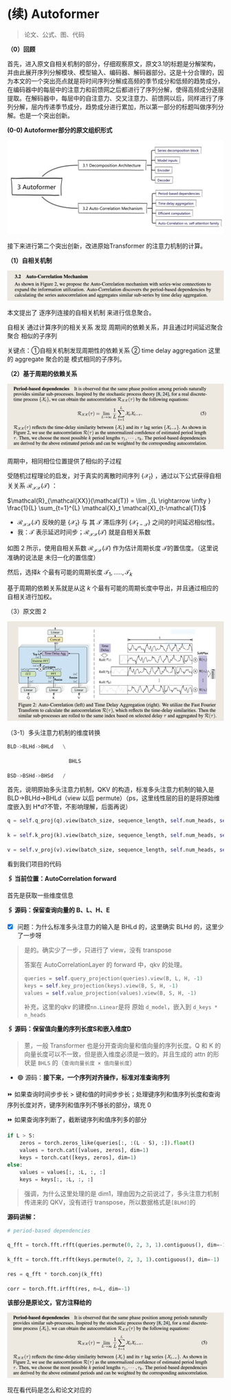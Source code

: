 # (续) Autoformer

> 论文、公式、图、代码

**（0）回顾**

首先，进入原文自相关机制的部分，仔细观察原文，原文3.1的标题是分解架构，并由此展开序列分解模块、模型输入、编码器、解码器部分。这是十分合理的，因为本文的一个突出亮点就是将时间序列分解成高频的季节成分和低频的趋势成分，在编码器中的每层中的注意力和前馈网之后都进行了序列分解，使得高频成分逐层提取。在解码器中，每层中的自注意力、交叉注意力、前馈网以后，同样进行了序列分解，层内传递季节成分，趋势成分进行累加，所以第一部分的标题叫做序列分解。也是一个突出创新。

**(0-0) Autoformer部分的原文组织形式**

![image-20250322161734494](images/image-20250322161734494.png)  

接下来进行第二个突出创新，改进原始Transformer 的注意力机制的计算。

**（1）自相关机制**

![image-20250322155433984](images/image-20250322155433984.png)

本文提出了 逐序列连接的自相关机制 来进行信息聚合。

自相关 通过计算序列的相关关系 发现 周期间的依赖关系，并且通过时间延迟聚合 聚合 相似的子序列

关键点：①自相关机制发现周期性的依赖关系 ② time delay aggregation 这里的 aggregate 聚合的是 模式相同的子序列。

**（2）基于周期的依赖关系**

![image-20250322160724054](images/image-20250322160724054.png) 

 周期中，相同相位位置提供了相似的子过程

受随机过程理论的启发，对于真实的离散时间序列 $\{\mathcal{X}_t\}$ ，通过以下公式获得自相关关系 $\mathcal{R}_{\mathcal{XX}}(\mathcal{T})$ ：

$\mathcal{R}_{\mathcal{XX}}(\mathcal{T}) = \lim _{L \rightarrow \infty } \frac{1}{L} \sum_{t=1}^{L} \mathcal{X}_t \mathcal{X}_{t-\mathcal{T}}$

- $\mathcal{R}_{\mathcal{XX}}(\mathcal{T})$ 反映的是 $\{\mathcal{X}_t \}$  与 其 $\mathcal{T}$ 滞后序列 $\{\mathcal{X}_{t-\mathcal{T}}\}$ 之间的时间延迟相似性。 
-  我：$\mathcal{T}$  表示延迟时间步；$\mathcal{R}_{\mathcal{XX}}(\mathcal{T})$ 就是自相关系数

如图 2 所示，使用自相关系数 $\mathcal{R}_{\mathcal{XX}}(\mathcal{T})$ 作为估计周期长度 $\mathcal{T}$的置信度。（这里说准确的说法是 未归一化的置信度）

然后，选择$k$ 个最有可能的周期长度 $\mathcal{T}_1,.....,\mathcal{T}_k$

基于周期的依赖关系就是从这 $k$ 个最有可能的周期长度中导出，并且通过相应的自相关进行加权。

（3）原文图 2 

![image-20250322164521130](images/image-20250322164521130.png)

（3-1）多头注意力机制的维度转换

```python
BLD->BLHd->BHLd   \

					BHLS

BSD->BSHd->BHSd   /
```

首先，说明原始多头注意力机制，QKV 的构造，标准多头注意力机制的输入是 BLD→BLHd→BHLd（view 以后 permute）（ps，这里线性层的目的是将原始维度嵌入到 H*d?不管，不影响理解，后面再说）

```python
q = self.q_proj(q).view(batch_size, sequence_length, self.num_heads, self.head_dim).transpose(1, 2)

k = self.k_proj(k).view(batch_size, sequence_length, self.num_heads, self.head_dim).transpose(1, 2)

v = self.v_proj(v).view(batch_size, sequence_length, self.num_heads, self.head_dim).transpose(1, 2)
```

看到我们项目的代码

**🖇️ 当前位置：AutoCorrelation  forward**

首先是获取一些维度信息

**🖇️ 源码：保留查询向量的 B、L、H、E**

- [x] 问题：为什么标准多头注意力的输入是 BHLd 的，这里确实 BLHd 的，这里少了一步呀

> 是的。确实少了一步，只进行了 view，没有 transpose
>
> 答案在 AutoCorrelationLayer 的 forward 中，qkv 的处理。
>
> ```python
> queries = self.query_projection(queries).view(B, L, H, -1)
> keys = self.key_projection(keys).view(B, S, H, -1)
> values = self.value_projection(values).view(B, S, H, -1)
> ```
>
> 补充，这里的qkv 的建模`nn.Linear`是将 原始 `d_model`，嵌入到 `d_keys * n_heads` 

**🖇️ 源码：保留值向量的序列长度S和嵌入维度D**

> 蒽，一般 Transformer 也是分开查询向量和值向量的序列长度。Q 和 K 的向量长度可以不一致，但是嵌入维度必须是一致的。并且生成的 attn 的形状是 `BHLS` 的（`查询向量长度 × 值向量长度`）

- 🟢 源码：**接下来，一个序列对齐操作，标准对准查询序列**

⏩️ 如果查询时间步步长 > 键和值的时间步步长；处理键序列和值序列长度和查询序列长度对齐，键序列和值序列不够长的部分，填充 0

⏩️ 如果查询序列断了，截断键序列和值序列多的部分

```python
if L > S: 
    zeros = torch.zeros_like(queries[:, :(L - S), :]).float()
    values = torch.cat([values, zeros], dim=1)
    keys = torch.cat([keys, zeros], dim=1)
else:
    values = values[:, :L, :, :]
    keys = keys[:, :L, :, :]
```

> 强调，为什么这里处理的是 dim1，理由因为之前说过了，多头注意力机制传进来的 QKV，没有进行 transpose，所以数据格式是`[BLHd]`的

**源码讲解：** 

```python
# period-based dependencies

q_fft = torch.fft.rfft(queries.permute(0, 2, 3, 1).contiguous(), dim=-1)

k_fft = torch.fft.rfft(keys.permute(0, 2, 3, 1).contiguous(), dim=-1)

res = q_fft * torch.conj(k_fft)

corr = torch.fft.irfft(res, n=L, dim=-1)
```

**该部分是原论文，官方注释给的** 

![image-20250322205518793](images/image-20250322205518793.png)

现在看代码是怎么和论文对应的



